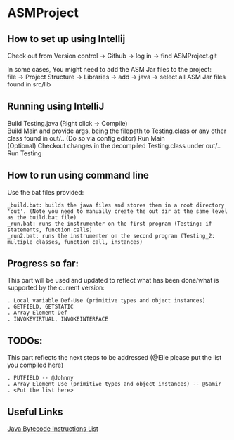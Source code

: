 # ASMProject

## How to set up using Intellij

Check out from Version control -> Github -> log in -> find ASMProject.git

In some cases, You might need to add the ASM Jar files to the project:  
file -> Project Structure -> Libraries -> add -> java -> select all ASM Jar files found in src/lib

## Running using IntelliJ

Build Testing.java (Right click -> Compile)  
Build Main and provide args, being the filepath to Testing.class or any other class found in out/.. (Do so via config editor)
Run Main  
(Optional) Checkout changes in the decompiled Testing.class under out/..  
Run Testing

## How to run using command line
Use the bat files provided:

	_build.bat: builds the java files and stores them in a root directory 'out'. (Note you need to manually create the out dir at the same level as the build.bat file)
	_run.bat: runs the instrumenter on the first program (Testing: if statements, function calls)
	_run2.bat: runs the instrumenter on the second program (Testing_2: multiple classes, function call, instances)

## Progress so far:
This part will be used and updated to reflect what has been done/what is supported by the current version:

	. Local variable Def-Use (primitive types and object instances)
	. GETFIELD, GETSTATIC
	. Array Element Def
	. INVOKEVIRTUAL, INVOKEINTERFACE

## TODOs:
This part reflects the next steps to be addressed (@Elie please put the list you compiled here)
	
	. PUTFIELD -- @Johnny
	. Array Element Use (primitive types and object instances) -- @Samir
	. <Put the list here>
	
## Useful Links
[Java Bytecode Instructions List](https://en.wikipedia.org/wiki/Java_bytecode_instruction_listings)

